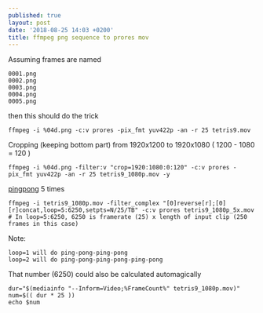 ```yaml
---
published: true
layout: post
date: '2018-08-25 14:03 +0200'
title: ffmpeg png sequence to prores mov
---
```

Assuming frames are named

    0001.png
    0002.png
    0003.png
    0004.png
    0005.png

then this should do the trick

	ffmpeg -i %04d.png -c:v prores -pix_fmt yuv422p -an -r 25 tetris9.mov
    
Cropping (keeping bottom part) from 1920x1200 to 1920x1080 ( 1200 - 1080 = 120 )
    
    ffmpeg -i %04d.png -filter:v "crop=1920:1080:0:120" -c:v prores -pix_fmt yuv422p -an -r 25 tetris9_1080p.mov -y

[pingpong](https://www.questarter.com/q/how-to-loop-a-video-back-and-forth-with-ffmpeg-2_1089525.html) 5 times
    
    ffmpeg -i tetris9_1080p.mov -filter_complex "[0]reverse[r];[0][r]concat,loop=5:6250,setpts=N/25/TB" -c:v prores tetris9_1080p_5x.mov
    # In loop=5:6250, 6250 is framerate (25) x length of input clip (250 frames in this case)
    
 Note: 
 
 	loop=1 will do ping-pong-ping-pong
 	loop=2 will do ping-pong-ping-pong-ping-pong
    
 That number (6250) could also be calculated automagically
 
    dur="$(mediainfo "--Inform=Video;%FrameCount%" tetris9_1080p.mov)"
    num=$(( dur * 25 ))
    echo $num